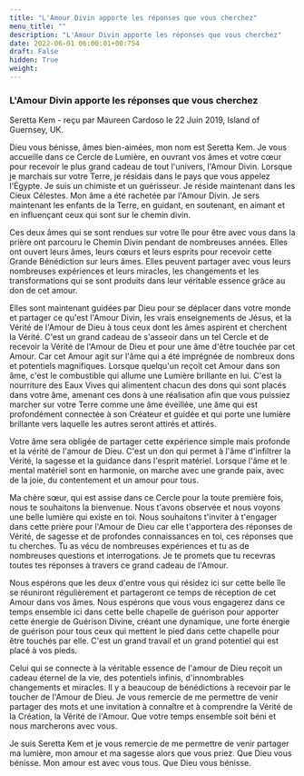 ```yaml
---
title: "L'Amour Divin apporte les réponses que vous cherchez"
menu_title: ""
description: "L'Amour Divin apporte les réponses que vous cherchez"
date: 2022-06-01 06:00:01+00:754
draft: False
hidden: True
weight:
---
```

### L'Amour Divin apporte les réponses que vous cherchez

Seretta Kem - reçu par Maureen Cardoso le 22 Juin 2019, Island of Guernsey, UK.

Dieu vous bénisse, âmes bien-aimées, mon nom est Seretta Kem. Je vous accueille dans ce Cercle de Lumière, en ouvrant vos âmes et votre cœur pour recevoir le plus grand cadeau de tout l'univers, l'Amour Divin. Lorsque je marchais sur votre Terre, je résidais dans le pays que vous appelez l'Égypte. Je suis un chimiste et un guérisseur. Je réside maintenant dans les Cieux Célestes. Mon âme a été rachetée par l'Amour Divin. Je sers maintenant les enfants de la Terre, en guidant, en soutenant, en aimant et en influençant ceux qui sont sur le chemin divin.

Ces deux âmes qui se sont rendues sur votre île pour être avec vous dans la prière ont parcouru le Chemin Divin pendant de nombreuses années. Elles ont ouvert leurs âmes, leurs cœurs et leurs esprits pour recevoir cette Grande Bénédiction sur leurs âmes. Elles peuvent partager avec vous leurs nombreuses expériences et leurs miracles, les changements et les transformations qui se sont produits dans leur véritable essence grâce au don de cet amour.

Elles sont maintenant guidées par Dieu pour se déplacer dans votre monde et partager ce qu'est l'Amour Divin, les vrais enseignements de Jésus, et la Vérité de l'Amour de Dieu à tous ceux dont les âmes aspirent et cherchent la Vérité. C'est un grand cadeau de s'asseoir dans un tel Cercle et de recevoir la Vérité de l'Amour de Dieu et pour une âme d'être touchée par cet Amour. Car cet Amour agit sur l'âme qui a été imprégnée de nombreux dons et potentiels magnifiques. Lorsque quelqu'un reçoit cet Amour dans son âme, c'est le combustible qui allume une Lumière brillante en lui. C'est la nourriture des Eaux Vives qui alimentent chacun des dons qui sont placés dans votre âme, amenant ces dons à une réalisation afin que vous puissiez marcher sur votre Terre comme une âme éveillée, une âme qui est profondément connectée à son Créateur et guidée et qui porte une lumière brillante vers laquelle les autres seront attirés et attirés.

Votre âme sera obligée de partager cette expérience simple mais profonde et la vérité de l'amour de Dieu. C'est un don qui permet à l'âme d'infiltrer la Vérité, la sagesse et la guidance dans l'esprit matériel. Lorsque l'âme et le mental matériel sont en harmonie, on marche avec une grande paix, avec de la joie, du contentement et un amour pour tous.

Ma chère sœur, qui est assise dans ce Cercle pour la toute première fois, nous te souhaitons la bienvenue. Nous t'avons observée et nous voyons une belle lumière qui existe en toi. Nous souhaitons t'inviter à t'engager dans cette prière pour l'Amour de Dieu car elle t'apportera des réponses de Vérité, de sagesse et de profondes connaissances en toi, ces réponses que tu cherches. Tu as vécu de nombreuses expériences et tu as de nombreuses questions et interrogations. Je te promets que tu recevras toutes tes réponses à travers ce grand cadeau de l'Amour.

Nous espérons que les deux d'entre vous qui résidez ici sur cette belle île se réuniront régulièrement et partageront ce temps de réception de cet Amour dans vos âmes. Nous espérons que vous vous engagerez dans ce temps ensemble ici dans cette belle chapelle de guérison pour apporter cette énergie de Guérison Divine, créant une dynamique, une forte énergie de guérison pour tous ceux qui mettent le pied dans cette chapelle pour être touchés par elle. C'est un grand travail et un grand potentiel qui est placé à vos pieds.

Celui qui se connecte à la véritable essence de l'amour de Dieu reçoit un cadeau éternel de la vie, des potentiels infinis, d'innombrables changements et miracles. Il y a beaucoup de bénédictions à recevoir par le toucher de l'Amour de Dieu. Je vous remercie de me permettre de venir partager des mots et une invitation à connaître et à comprendre la Vérité de la Création, la Vérité de l'Amour. Que votre temps ensemble soit béni et nous marcherons avec vous.

Je suis Seretta Kem et je vous remercie de me permettre de venir partager ma lumière, mon amour et ma sagesse alors que vous priez. Que Dieu vous bénisse. Mon amour est avec vous tous. Que Dieu vous bénisse.

